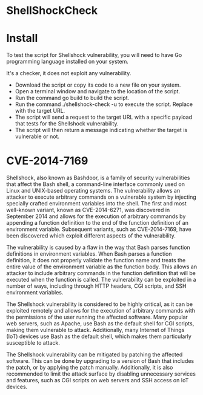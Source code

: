 # ShellShockCheck

# Install

To test the script for Shellshock vulnerability, you will need to have Go programming language installed on your system.

It's a checker, it does not exploit any vulnerability.

- Download the script or copy its code to a new file on your system.
- Open a terminal window and navigate to the location of the script.
- Run the command go build to build the script.
- Run the command ./shellshock-check -u <url> to execute the script. Replace <url> with the target URL.
- The script will send a request to the target URL with a specific payload that tests for the Shellshock vulnerability.
- The script will then return a message indicating whether the target is vulnerable or not.

# CVE-2014-7169
  
Shellshock, also known as Bashdoor, is a family of security vulnerabilities that affect the Bash shell, a command-line interface commonly used on Linux and UNIX-based operating systems. The vulnerability allows an attacker to execute arbitrary commands on a vulnerable system by injecting specially crafted environment variables into the shell. The first and most well-known variant, known as CVE-2014-6271, was discovered in September 2014 and allows for the execution of arbitrary commands by appending a function definition to the end of the function definition of an environment variable. Subsequent variants, such as CVE-2014-7169, have been discovered which exploit different aspects of the vulnerability.

The vulnerability is caused by a flaw in the way that Bash parses function definitions in environment variables. When Bash parses a function definition, it does not properly validate the function name and treats the entire value of the environment variable as the function body. This allows an attacker to include arbitrary commands in the function definition that will be executed when the function is called. The vulnerability can be exploited in a number of ways, including through HTTP headers, CGI scripts, and SSH environment variables.

The Shellshock vulnerability is considered to be highly critical, as it can be exploited remotely and allows for the execution of arbitrary commands with the permissions of the user running the affected software. Many popular web servers, such as Apache, use Bash as the default shell for CGI scripts, making them vulnerable to attack. Additionally, many Internet of Things (IoT) devices use Bash as the default shell, which makes them particularly susceptible to attack.

The Shellshock vulnerability can be mitigated by patching the affected software. This can be done by upgrading to a version of Bash that includes the patch, or by applying the patch manually. Additionally, it is also recommended to limit the attack surface by disabling unnecessary services and features, such as CGI scripts on web servers and SSH access on IoT devices.

